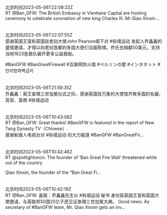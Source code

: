 北京时间2023-05-06T22:09:22Z<br>RT @Ban_GFW: The British Embassy in Vientiane Capital are hosting ceremony to celebrate coronation of new king Charles III. Mr  Qiao Xinxin…<br><br><br>北京时间2023-05-06T22:07:55Z<br>感谢英国王室和英国驻老挝大使John Pearson阁下对 #拆墙运动 发起人乔鑫鑫的盛情邀请，才得以向老挝首都的多国大使们当面陈情。乔氏也捐献50美元，支持当地1623急救队展开更多公益救助。

#BanGFW #BanGreatFirewall #互联网防火墙 #ベルリンの壁 #インタネット #만리방화벽금지<br><br><br>北京时间2023-05-06T21:59:35Z<br>乔鑫鑫：英王查理三世加冕仪式之际，感谢英国驻万象的大使馆齐聚多国的名媛、高官、富商  #拆墙运动<br><br><br>北京时间2023-05-06T10:43:08Z<br>RT @Ban_GFW: Great thanks! #BanGFW is featured in the report of New Tang Dynasty TV（Chinese）.  
感谢新唐人电视台对 #拆墙运动 的大力报道
 #BanGFW #BanGreatFir…<br><br><br>北京时间2023-05-06T10:42:46Z<br>RT @spotlightoncn: The founder of ‘Ban Great Fire Wall’ threatened while out of the country
 
Qiao Xinxin, the founder of the “Ban Great Fi…<br><br><br>北京时间2023-05-06T10:42:19Z<br>RT @Ban_GFW: 喜报：乔鑫鑫先生以 #拆墙运动 秘书 身份获英国王室和英国大使邀请、与英联邦50国25亿子民见证查理三世加冕大典。
Good news: As secretary of #BanGFW team, Mr. Qiao Xinxin gets an inv…<br><br><br>